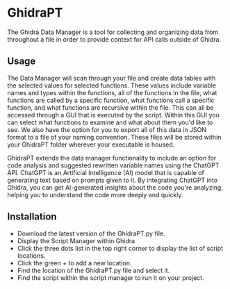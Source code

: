 # GhidraPT
The Ghidra Data Manager is a tool for collecting and organizing data from throughout a file in order to provide context for API calls outside of Ghidra.

## Usage
The Data Manager will scan through your file and create data tables with the selected values for selected functions. These values include variable names and types within the functions, all of the functions in the file, what functions are called by a specific function, what functions call a specific function, and what functions are recursive within the file. This can all be accessed through a GUI that is executed by the script. Within this GUI you can select what functions to examine and what about them you'd like to see. We also have the option for you to export all of this data in JSON format to a file of your naming convention. These files will be stored within your GhidraPT folder wherever your executable is housed.

GhidraPT extends the data manager functionality to include an option for code analysis and suggested rewritten variable names using the ChatGPT API. ChatGPT is an Artificial Intelligence (AI) model that is capable of generating text based on prompts given to it. By integrating ChatGPT into Ghidra, you can get AI-generated insights about the code you're analyzing, helping you to understand the code more deeply and quickly.

## Installation
- Download the latest version of the GhidraPT.py file.
- Display the Script Manager within Ghidra
- Click the three dots list in the top right corner to display the list of script locations.
- Click the green + to add a new location.
- Find the location of the GhidraPT.py file and select it.
- Find the script within the script manager to run it on your project.
